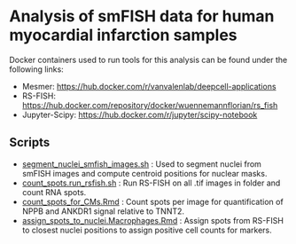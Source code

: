 # Analysis of smFISH data for human myocardial infarction samples

Docker containers used to run tools for this analysis can be found under the following links:

* Mesmer: https://hub.docker.com/r/vanvalenlab/deepcell-applications
* RS-FISH: https://hub.docker.com/repository/docker/wuennemannflorian/rs_fish
* Jupyter-Scipy: https://hub.docker.com/r/jupyter/scipy-notebook

## Scripts

 * [segment_nuclei_smfish_images.sh](./segment_nuclei_smfish_images.sh)             : Used to segment nuclei from smFISH images and compute centroid positions for nuclear masks.
 * [count_spots.run_rsfish.sh](./count_spots.run_rsfish.sh)                           : Run RS-FISH on all .tif images in folder and count RNA spots.
 * [count_spots_for_CMs.Rmd](./count_spots_for_CMs.Rmd)                               : Count spots per image for quantification of NPPB and ANKDR1 signal relative to TNNT2.
 * [assign_spots_to_nuclei.Macrophages.Rmd](./assign_spots_to_nuclei.Macrophages.Rmd) : Assign spots from RS-FISH to closest nuclei positions to assign positive cell counts for markers.


